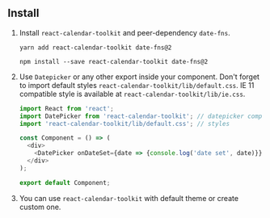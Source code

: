 ## Install
1. Install `react-calendar-toolkit` and peer-dependency `date-fns`.

    ```shell script
    yarn add react-calendar-toolkit date-fns@2
    ```
    ```shell script
    npm install --save react-calendar-toolkit date-fns@2
    ```
   
2. Use `Datepicker` or any other export inside your component. Don't forget to import default styles `react-calendar-toolkit/lib/default.css`. IE 11 compatible style is available at `react-calendar-toolkit/lib/ie.css`.

    ```js static
    import React from 'react';
    import DatePicker from 'react-calendar-toolkit'; // datepicker component
    import 'react-calendar-toolkit/lib/default.css'; // styles
    
    const Component = () => (
      <div>
        <DatePicker onDateSet={date => {console.log('date set', date)}} />
      </div>
    );
    
    export default Component;
    ``` 
3. You can use `react-calendar-toolkit` with default theme or create custom one.